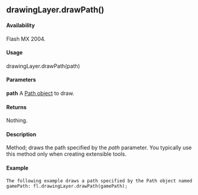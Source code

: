## drawingLayer.drawPath()

#### Availability

Flash MX 2004.

#### Usage

drawingLayer.drawPath(path)

#### Parameters

**path** A [Path object](#_bookmark759) to draw.

#### Returns

Nothing.

#### Description

Method; draws the path specified by the *path* parameter. You typically use this method only when creating extensible tools.

#### Example

```
The following example draws a path specified by the Path object named gamePath: fl.drawingLayer.drawPath(gamePath);

```